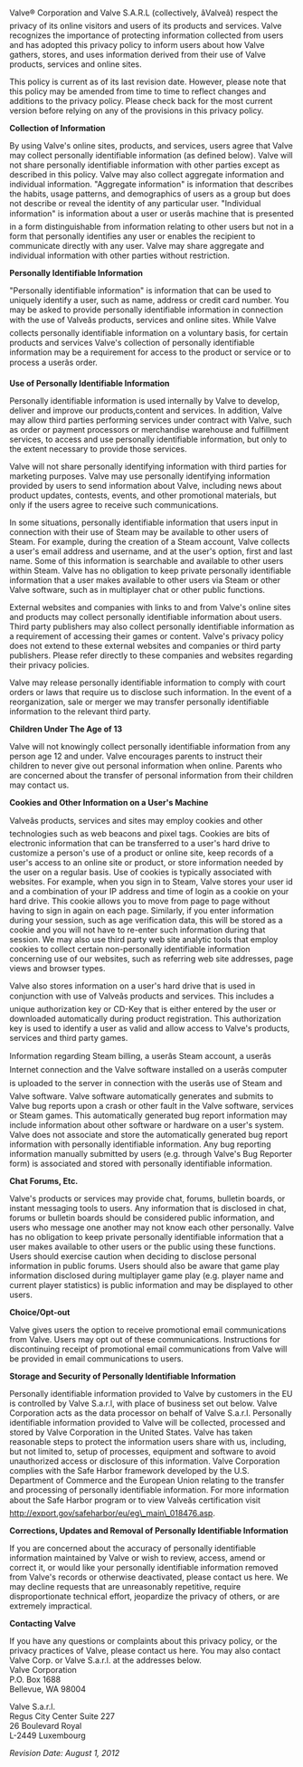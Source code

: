   
  
Valve® Corporation and Valve S.A.R.L (collectively, âValveâ) respect the privacy of its online visitors and users of its products and services. Valve recognizes the importance of protecting information collected from users and has adopted this privacy policy to inform users about how Valve gathers, stores, and uses information derived from their use of Valve products, services and online sites.  
  
This policy is current as of its last revision date. However, please note that this policy may be amended from time to time to reflect changes and additions to the privacy policy. Please check back for the most current version before relying on any of the provisions in this privacy policy.  
  
**Collection of Information**  
  
By using Valve's online sites, products, and services, users agree that Valve may collect personally identifiable information (as defined below). Valve will not share personally identifiable information with other parties except as described in this policy. Valve may also collect aggregate information and individual information. "Aggregate information" is information that describes the habits, usage patterns, and demographics of users as a group but does not describe or reveal the identity of any particular user. "Individual information" is information about a user or userâs machine that is presented in a form distinguishable from information relating to other users but not in a form that personally identifies any user or enables the recipient to communicate directly with any user. Valve may share aggregate and individual information with other parties without restriction.  
  
**Personally Identifiable Information**  
  
"Personally identifiable information" is information that can be used to uniquely identify a user, such as name, address or credit card number. You may be asked to provide personally identifiable information in connection with the use of Valveâs products, services and online sites. While Valve collects personally identifiable information on a voluntary basis, for certain products and services Valve's collection of personally identifiable information may be a requirement for access to the product or service or to process a userâs order.  
  
**Use of Personally Identifiable Information**  
  
Personally identifiable information is used internally by Valve to develop, deliver and improve our products,content and services. In addition, Valve may allow third parties performing services under contract with Valve, such as order or payment processors or merchandise warehouse and fulfillment services, to access and use personally identifiable information, but only to the extent necessary to provide those services.  
  
Valve will not share personally identifying information with third parties for marketing purposes. Valve may use personally identifying information provided by users to send information about Valve, including news about product updates, contests, events, and other promotional materials, but only if the users agree to receive such communications.  
  
In some situations, personally identifiable information that users input in connection with their use of Steam may be available to other users of Steam. For example, during the creation of a Steam account, Valve collects a user's email address and username, and at the user's option, first and last name. Some of this information is searchable and available to other users within Steam. Valve has no obligation to keep private personally identifiable information that a user makes available to other users via Steam or other Valve software, such as in multiplayer chat or other public functions.  
  
External websites and companies with links to and from Valve's online sites and products may collect personally identifiable information about users. Third party publishers may also collect personally identifiable information as a requirement of accessing their games or content. Valve's privacy policy does not extend to these external websites and companies or third party publishers. Please refer directly to these companies and websites regarding their privacy policies.  
  
Valve may release personally identifiable information to comply with court orders or laws that require us to disclose such information. In the event of a reorganization, sale or merger we may transfer personally identifiable information to the relevant third party.  
  
**Children Under The Age of 13**  
  
Valve will not knowingly collect personally identifiable information from any person age 12 and under. Valve encourages parents to instruct their children to never give out personal information when online. Parents who are concerned about the transfer of personal information from their children may contact us.  
  
**Cookies and Other Information on a User's Machine**  
  
Valveâs products, services and sites may employ cookies and other technologies such as web beacons and pixel tags. Cookies are bits of electronic information that can be transferred to a user's hard drive to customize a person's use of a product or online site, keep records of a user's access to an online site or product, or store information needed by the user on a regular basis. Use of cookies is typically associated with websites. For example, when you sign in to Steam, Valve stores your user id and a combination of your IP address and time of login as a cookie on your hard drive. This cookie allows you to move from page to page without having to sign in again on each page. Similarly, if you enter information during your session, such as age verification data, this will be stored as a cookie and you will not have to re-enter such information during that session. We may also use third party web site analytic tools that employ cookies to collect certain non-personally identifiable information concerning use of our websites, such as referring web site addresses, page views and browser types.  
  
Valve also stores information on a user's hard drive that is used in conjunction with use of Valveâs products and services. This includes a unique authorization key or CD-Key that is either entered by the user or downloaded automatically during product registration. This authorization key is used to identify a user as valid and allow access to Valve's products, services and third party games.  
  
Information regarding Steam billing, a userâs Steam account, a userâs Internet connection and the Valve software installed on a userâs computer is uploaded to the server in connection with the userâs use of Steam and Valve software. Valve software automatically generates and submits to Valve bug reports upon a crash or other fault in the Valve software, services or Steam games. This automatically generated bug report information may include information about other software or hardware on a user's system. Valve does not associate and store the automatically generated bug report information with personally identifiable information. Any bug reporting information manually submitted by users (e.g. through Valve's Bug Reporter form) is associated and stored with personally identifiable information.  
  
**Chat Forums, Etc.**  
  
Valve's products or services may provide chat, forums, bulletin boards, or instant messaging tools to users. Any information that is disclosed in chat, forums or bulletin boards should be considered public information, and users who message one another may not know each other personally. Valve has no obligation to keep private personally identifiable information that a user makes available to other users or the public using these functions. Users should exercise caution when deciding to disclose personal information in public forums. Users should also be aware that game play information disclosed during multiplayer game play (e.g. player name and current player statistics) is public information and may be displayed to other users.  
  
**Choice/Opt-out**  
  
Valve gives users the option to receive promotional email communications from Valve. Users may opt out of these communications. Instructions for discontinuing receipt of promotional email communications from Valve will be provided in email communications to users.  
  
**Storage and Security of Personally Identifiable Information**  
  
Personally identifiable information provided to Valve by customers in the EU is controlled by Valve S.a.r.l, with place of business set out below. Valve Corporation acts as the data processor on behalf of Valve S.a.r.l. Personally identifiable information provided to Valve will be collected, processed and stored by Valve Corporation in the United States. Valve has taken reasonable steps to protect the information users share with us, including, but not limited to, setup of processes, equipment and software to avoid unauthorized access or disclosure of this information. Valve Corporation complies with the Safe Harbor framework developed by the U.S. Department of Commerce and the European Union relating to the transfer and processing of personally identifiable information. For more information about the Safe Harbor program or to view Valveâs certification visit http://export.gov/safeharbor/eu/eg\_main\_018476.asp.  
  
**Corrections, Updates and Removal of Personally Identifiable Information**  
  
If you are concerned about the accuracy of personally identifiable information maintained by Valve or wish to review, access, amend or correct it, or would like your personally identifiable information removed from Valve's records or otherwise deactivated, please contact us here. We may decline requests that are unreasonably repetitive, require disproportionate technical effort, jeopardize the privacy of others, or are extremely impractical.  
  
**Contacting Valve**  
  
If you have any questions or complaints about this privacy policy, or the privacy practices of Valve, please contact us here. You may also contact Valve Corp. or Valve S.a.r.l. at the addresses below.  
Valve Corporation  
P.O. Box 1688  
Bellevue, WA 98004  
  
Valve S.a.r.l.  
Regus City Center Suite 227  
26 Boulevard Royal  
L-2449 Luxembourg  
  
_Revision Date: August 1, 2012_
